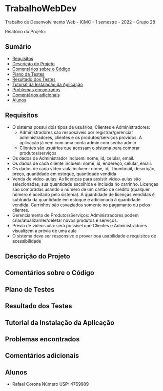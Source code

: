 # TrabalhoWebDev
Trabalho de Desenvolvimento Web - ICMC - 1 semestre - 2022 - Grupo 28



Relatório do Projeto:

## Sumário
* [Requisitos](#requisitos)
* [Descrição do Projeto](#descrição-do-projeto)
* [Comentários sobre o Código](#comentários-sobre-o-código)
* [Plano de Testes](#plano-de-testes)
* [Resultado dos Testes](#resultado-dos-testes)
* [Tutorial da Instalação da Aplicação](#tutorial-da-instalação-da-aplicação)
* [Problemas encontrados](#problemas-encontrados)
* [Comentários adicionais](#comentários-adicionais)
* [Alunos](#alunos)
<!-- * [License](#license) -->


## Requisitos
- O sistema possui dois tipos de usuários, Clientes e Administradores:  
     - Administradores são resposáveis por registrar/gerenciar administradores, clientes e os produtos/serviços providos. A aplicação já vem com uma conta admin com senha admin  
     - Clientes são usuários que acessam o sistema para comprar produtos/serviços 
- Os dados de Administrador incluem: nome, id, celular, email. 
- Os dados de cada cliente incluem: nome, id, endereço, celular, email.  
- Os dados de cada vídeo-aula incluem: nome, id, Thumbnail, descrição, preço, quantidade em estoque, quantidade vendida.
- Venda de vídeo-aulas: As licenças para assistir video-aulas são selecionadas, sua quantidade escolhida e incluída no carrinho. Licenças são compradas usando o número de um cartão de crédito (qualquer número é aceitado pelo sistema). A quantidade de licenças vendidas é subtraída da quantidade em estoque e adicionada à quantidade vendida. Carrinhos são esvaziados somente no pagamanto ou pelos clientes. 
- Gerenciamento de Produtos/Serviços: Administradores podem criar/atualizar/ler/deletar novos produtos e serviços.
- Prévia de video-aula: será possível que Clientes e Administradores visualizem a prévia de uma aula 
- O sistema deve ser responsivo e prover boa usabilidade e requisitos de acessibilidade

## Descrição do Projeto
## Comentários sobre o Código
## Plano de Testes   
## Resultado dos Testes  
## Tutorial da Instalação da Aplicação  
## Problemas encontrados  
## Comentários adicionais  
## Alunos
 - Rafael Corona Número USP: 4769989

